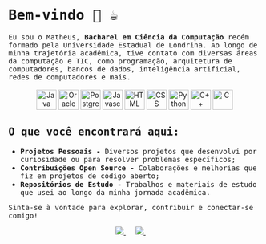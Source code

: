 <!--<h1 align="left"></h1> -->
<h1><samp>Bem-vindo 👋 ☕</samp></h1>
<!-- <p><samp>Olá! Sinta-se à vontade no meu GitHub. Aqui você encontrará alguns dos meus projetos, experimentos e materiais que produzi ao longo .</samp></p> -->
<!-- <h2><samp>Sobre mim</samp></h2>
<ul>
    <li><samp><strong>Bacharel em Ciência da Computação</strong> pela Universidade Estadual de Londrina;</samp></li>
    <li><samp>Experiência com C/C++, Java, Javascript e mais.</samp></li>
</ul>//// -->
<samp>Eu sou o Matheus, <strong>Bacharel em Ciência da Computação</strong> recém formado pela Universidade Estadual de Londrina. Ao longo de minha trajetória acadêmica, tive contato com diversas áreas da computação e TIC, como programação, arquitetura de computadores, bancos de dados, inteligência artificial, redes de computadores e mais.</samp></br></br>
<div align="center">
    <img src="https://cdn.jsdelivr.net/gh/devicons/devicon/icons/java/java-original.svg" height="40" alt="Java"/>
    <img src="https://cdn.jsdelivr.net/gh/devicons/devicon/icons/oracle/oracle-original.svg" height="40" alt="Oracle"/>
    <img src="https://cdn.jsdelivr.net/gh/devicons/devicon/icons/postgresql/postgresql-original.svg" height="40" alt="PostgreSQL"/>
    <img src="https://cdn.jsdelivr.net/gh/devicons/devicon/icons/javascript/javascript-original.svg" height="40" alt="Javascript"/>
    <img src="https://cdn.jsdelivr.net/gh/devicons/devicon/icons/html5/html5-original.svg" height="40" alt="HTML"/>
    <img src="https://cdn.jsdelivr.net/gh/devicons/devicon/icons/css3/css3-original.svg" height="40" alt="CSS"/>
    <img src="https://cdn.jsdelivr.net/gh/devicons/devicon/icons/python/python-original.svg" height="40" alt="Python"/>
    <img src="https://cdn.jsdelivr.net/gh/devicons/devicon/icons/cplusplus/cplusplus-original.svg" height="40" alt="C++"/>
    <img src="https://cdn.jsdelivr.net/gh/devicons/devicon/icons/c/c-original.svg" height="40" alt="C"/>
</div>
<h2><samp>O que você encontrará aqui:</samp></h2>
<ul>
    <li><samp><strong>Projetos Pessoais -</strong> Diversos projetos que desenvolvi por curiosidade ou para resolver problemas específicos;</samp></li>
    <li><samp><strong>Contribuições Open Source -</strong> Colaborações e melhorias que fiz em projetos de código aberto;</samp></li>
    <li><samp><strong>Repositórios de Estudo -</strong> Trabalhos e materiais de estudo que usei ao longo da minha jornada acadêmica.</samp></li>
</ul>
<p><samp>Sinta-se à vontade para explorar, contribuir e conectar-se comigo!</samp></p>

<p align="center">
    <a target="_blank" href="https://www.linkedin.com/in/matheus-vila-real-503b6a319/">
        <img src="https://img.shields.io/badge/linkedin-%230077B5.svg?&style=for-the-badge&logo=linkedin&logoColor=white"/>
    </a> &nbsp;&nbsp;&nbsp;&nbsp;
    <a href="mailto:mpvr0409@gmail.com">
        <img src="https://img.shields.io/badge/gmail-%23D14836.svg?&style=for-the-badge&logo=gmail&logoColor=white"/>
  </a> &nbsp;&nbsp;&nbsp;&nbsp;
</p>

<!-- <h4 align="left"><samp>I graduated in computer science (summa cum laude) at the State University of Londrina (UEL) and I'm currently pursuing a master's degree in computer science and a doctoral degree in electrical engineering at UEL.</samp></h4> -->


<!--
**mpvreal/mpvreal** is a ✨ _special_ ✨ repository because its `README.md` (this file) appears on your GitHub profile.

Here are some ideas to get you started:
\\ Welcome 👋 ☕
- 🔭 I’m currently working on ...
- 🌱 I’m currently learning ...
- 👯 I’m looking to collaborate on ...
- 🤔 I’m looking for help with ...
- 💬 Ask me about ...
- 📫 How to reach me: ...
/- 😄 Pronouns: ...
- ⚡ Fun fact: ...
-->
